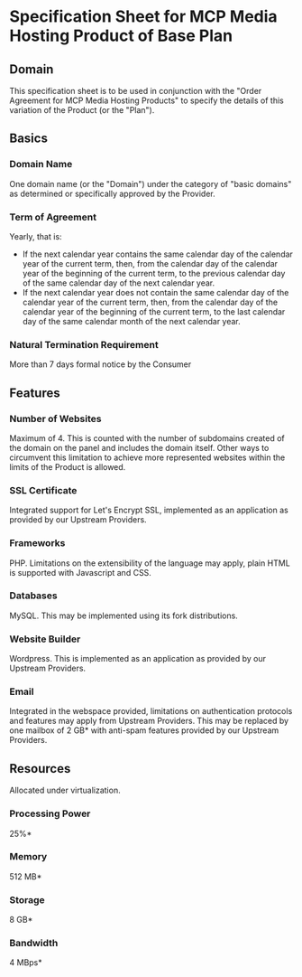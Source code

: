 # Specification Sheet for MCP Media Hosting Product of Base Plan
## Domain
This specification sheet is to be used in conjunction with the "Order Agreement for MCP Media Hosting Products" to specify the details of this variation of the Product (or the "Plan").
## Basics
### Domain Name
One domain name (or the "Domain") under the category of "basic domains" as determined or specifically approved by the Provider.
### Term of Agreement
Yearly, that is:
- If the next calendar year contains the same calendar day of the calendar year of the current term, then, from the calendar day of the calendar year of the beginning of the current term, to the previous calendar day of the same calendar day of the next calendar year.
- If the next calendar year does not contain the same calendar day of the calendar year of the current term, then, from the calendar day of the calendar year of the beginning of the current term, to the last calendar day of the same calendar month of the next calendar year.
### Natural Termination Requirement
More than 7 days formal notice by the Consumer
## Features
### Number of Websites
Maximum of 4. This is counted with the number of subdomains created of the domain on the panel and includes the domain itself. Other ways to circumvent this limitation to achieve more represented websites within the limits of the Product is allowed.
### SSL Certificate
Integrated support for Let's Encrypt SSL, implemented as an application as provided by our Upstream Providers.
### Frameworks
PHP. Limitations on the extensibility of the language may apply, plain HTML is supported with Javascript and CSS. 
### Databases
MySQL. This may be implemented using its fork distributions.
### Website Builder
Wordpress. This is implemented as an application as provided by our Upstream Providers.
### Email
Integrated in the webspace provided, limitations on authentication protocols and features may apply from Upstream Providers. This may be replaced by one mailbox of 2 GB* with anti-spam features provided by our Upstream Providers.
## Resources
Allocated under virtualization.
### Processing Power
25%*
### Memory
512 MB*
### Storage
8 GB*
### Bandwidth
4 MBps*